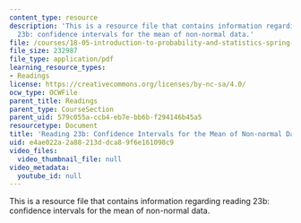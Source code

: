 ```yaml
---
content_type: resource
description: 'This is a resource file that contains information regarding reading
  23b: confidence intervals for the mean of non-normal data.'
file: /courses/18-05-introduction-to-probability-and-statistics-spring-2014/e4ae022a2a88213ddca89f6e161098c9_MIT18_05S14_Reading23b.pdf
file_size: 232987
file_type: application/pdf
learning_resource_types:
- Readings
license: https://creativecommons.org/licenses/by-nc-sa/4.0/
ocw_type: OCWFile
parent_title: Readings
parent_type: CourseSection
parent_uid: 579c055a-ccb4-eb7e-bb6b-f294146b45a5
resourcetype: Document
title: 'Reading 23b: Confidence Intervals for the Mean of Non-normal Data'
uid: e4ae022a-2a88-213d-dca8-9f6e161098c9
video_files:
  video_thumbnail_file: null
video_metadata:
  youtube_id: null
---
```

This is a resource file that contains information regarding reading 23b: confidence intervals for the mean of non-normal data.